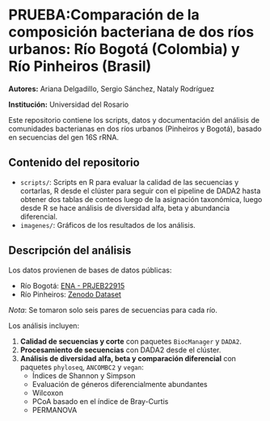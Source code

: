 # PRUEBA:Comparación de la composición bacteriana de dos ríos urbanos: Río Bogotá (Colombia) y Río Pinheiros (Brasil)

**Autores:** Ariana Delgadillo, Sergio Sánchez, Nataly Rodríguez

**Institución:** Universidad del Rosario

Este repositorio contiene los scripts, datos y documentación del análisis de comunidades bacterianas en dos ríos urbanos (Pinheiros y Bogotá), basado en secuencias
del gen 16S rRNA.

## Contenido del repositorio

- `scripts/`: Scripts en R para evaluar la calidad de las secuencias y cortarlas, R desde el clúster
para seguir con el pipeline de DADA2 hasta obtener dos tablas de conteos luego de la asignación taxonómica,
luego desde R se hace análisis de diversidad alfa, beta y abundancia diferencial.
- `imagenes/`: Gráficos de los resultados de los análisis.

## Descripción del análisis

Los datos provienen de bases de datos públicas:

- Río Bogotá: [ENA - PRJEB22915](https://www.ebi.ac.uk/ena/browser/view/PRJEB22915)
- Río Pinheiros: [Zenodo Dataset](https://zenodo.org/records/1172783)

 *Nota*: Se tomaron solo seis pares de secuencias para cada río.

Los análisis incluyen:

1. **Calidad de secuencias y corte** con paquetes `BiocManager` y `DADA2`.
2. **Procesamiento de secuencias** con DADA2 desde el clúster.
3. **Análisis de diversidad alfa, beta y comparación diferencial** con paquetes `phyloseq`, `ANCOMBC2` y `vegan`:
   - Índices de Shannon y Simpson
   - Evaluación de géneros diferencialmente abundantes
   - Wilcoxon
   - PCoA basado en el índice de Bray-Curtis
   - PERMANOVA

